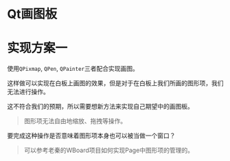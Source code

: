 # Qt画图板

# 实现方案一

使用`QPixmap`​, `QPen`​, `QPainter`​三者配合实现画图。

这样做可以实现在白板上画图的效果，但是对于在白板上我们所画的图形项，我们无法进行操作。

这不符合我们的预期，所以需要想新方法来实现自己期望中的画图板。

> 图形项无法自由地缩放、拖拽等操作。

要完成这种操作是否意味着图形项本身也可以被当做一个窗口？

> 可以参考老秦的WBoard项目如何实现Page中图形项的管理的。

‍
